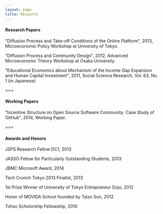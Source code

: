 ```yaml
---
layout: page
title: Research
---
```


#### Research Papers

"Diffusion Process and Take-off Conditions of the Online Platform", 2013, Microeconomic Policy Workshop at University of Tokyo.

"Diffusion Process and Community Design", 2012, Advanced Microeconomic Theory Workshop at Osaka University.

"Educational Economics about Mechanism of the Income Gap Expansion and Human Capital Investment", 2011, Social Science Research, Vol. 63, No. 1 (in Japanese)

===

#### Working Papers

"Incentive Structure on Open Source Software Community: Case Study of GitHub", 2014, Working Paper.


===

#### Awards and Honors 

JSPS Research Fellow DC1, 2013

JASSO Fellow for Particularly Outstanding Students, 2013

JBMC Microsoft Award, 2014

Tech Crunch Tokyo 2013 Finalist, 2013

1st Prize Winner of University of Tokyo Entrepreneur Dojo, 2012

Honer of MOVIDA School founded by Taizo Son, 2012

Tohso Scholorship Fellowship, 2010